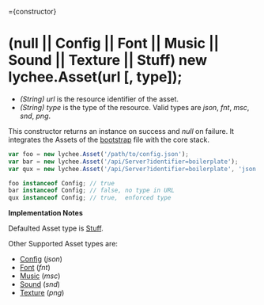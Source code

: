 
={constructor}

# (null || Config || Font || Music || Sound || Texture || Stuff) new lychee.Asset(url [, type]);

- *(String) url* is the resource identifier of the asset.
- *(String) type* is the type of the resource. Valid types
are *json*, *fnt*, *msc*, *snd*, *png*.

This constructor returns an instance on success and *null* on failure.
It integrates the Assets of the [bootstrap](bootstrap) file with the core stack.

```javascript
var foo = new lychee.Asset('/path/to/config.json');
var bar = new lychee.Asset('/api/Server?identifier=boilerplate');
var qux = new lychee.Asset('/api/Server?identifier=boilerplate', 'json');

foo instanceof Config; // true
bar instanceof Config; // false, no type in URL
qux instanceof Config; // true,  enforced type
```

**Implementation Notes**

Defaulted Asset type is [Stuff](bootstrap#constructor-Stuff).

Other Supported Asset types are:

- [Config](bootstrap#constructor-Config) (*json*)
- [Font](bootstrap#constructor-Font) (*fnt*)
- [Music](bootstrap#constructor-Music) (*msc*)
- [Sound](bootstrap#constructor-Sound) (*snd*)
- [Texture](bootstrap#constructor-Texture) (*png*)


